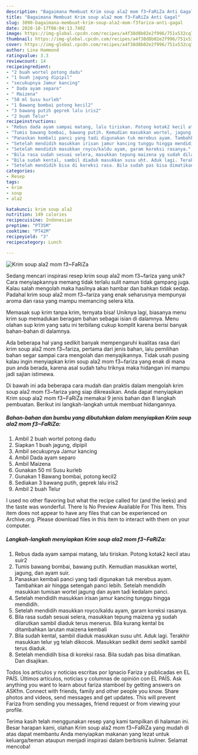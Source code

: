 ```yaml
---
description: "Bagaimana Membuat Krim soup ala2 mom f3~FaRiZa Anti Gagal"
title: "Bagaimana Membuat Krim soup ala2 mom f3~FaRiZa Anti Gagal"
slug: 3090-bagaimana-membuat-krim-soup-ala2-mom-f3fariza-anti-gagal
date: 2020-10-17T06:04:13.740Z
image: https://img-global.cpcdn.com/recipes/a4f38d8b02e2f996/751x532cq70/krim-soup-ala2-mom-f3fariza-foto-resep-utama.jpg
thumbnail: https://img-global.cpcdn.com/recipes/a4f38d8b02e2f996/751x532cq70/krim-soup-ala2-mom-f3fariza-foto-resep-utama.jpg
cover: https://img-global.cpcdn.com/recipes/a4f38d8b02e2f996/751x532cq70/krim-soup-ala2-mom-f3fariza-foto-resep-utama.jpg
author: Lina Hammond
ratingvalue: 3.3
reviewcount: 14
recipeingredient:
- "2 buah wortel potong dadu"
- "1 buah jagung dipipil"
- "secukupnya Jamur kancing"
- " Dada ayam separo"
- " Maizena"
- "50 ml Susu kurleb"
- "1 Bawang bombai potong kecil2"
- "3 bawang putih geprek lalu iris2"
- "2 buah Telur"
recipeinstructions:
- "Rebus dada ayam sampai matang, lalu tiriskan. Potong kotak2 kecil atau suir2"
- "Tumis bawang bombai, bawang putih. Kemudian masukkan wortel, jagung, dan ayam suir."
- "Panaskan kembali panci yang tadi digunakan tuk merebus ayam. Tambahkan air hingga setengah panci lebih. Setelah mendidih masukkan tumisan wortel jagung dan ayam tadi kedalam panci."
- "Setelah mendidih masukkan irisan jamur kancing tunggu hingga mendidih."
- "Setelah mendidih masukkan royco/kaldu ayam, garam koreksi rasanya."
- "Bila rasa sudah sesuai selera, masukkan tepung maizena yg sudah dilarutkan sambil diaduk terus menerus. Bila kurang kental bs ditambahkan larutan maizena kembali"
- "Bila sudah kental, sambil diaduk masukkan susu uht. Aduk lagi. Terakhir masukkan telur yg telah dikocok. Masukkan sedikit demi sedikit sambil terus diaduk."
- "Setelah mendidih bisa di koreksi rasa. Bila sudah pas bisa dimatikan. Dan disajikan."
categories:
- Resep
tags:
- krim
- soup
- ala2

katakunci: krim soup ala2 
nutrition: 149 calories
recipecuisine: Indonesian
preptime: "PT35M"
cooktime: "PT42M"
recipeyield: "3"
recipecategory: Lunch

---
```



![Krim soup ala2 mom f3~FaRiZa](https://img-global.cpcdn.com/recipes/a4f38d8b02e2f996/751x532cq70/krim-soup-ala2-mom-f3fariza-foto-resep-utama.jpg)

Sedang mencari inspirasi resep krim soup ala2 mom f3~fariza yang unik? Cara menyiapkannya memang tidak terlalu sulit namun tidak gampang juga. Kalau salah mengolah maka hasilnya akan hambar dan bahkan tidak sedap. Padahal krim soup ala2 mom f3~fariza yang enak seharusnya mempunyai aroma dan rasa yang mampu memancing selera kita.

Memasak sup krim tanpa krim, ternyata bisa! Uniknya lagi, biasanya menu krim sup memadukan beragam bahan sebagai isian di dalamnya. Menu olahan sup krim yang satu ini terbilang cukup komplit karena berisi banyak bahan-bahan di dalamnya.

Ada beberapa hal yang sedikit banyak mempengaruhi kualitas rasa dari krim soup ala2 mom f3~fariza, pertama dari jenis bahan, lalu pemilihan bahan segar sampai cara mengolah dan menyajikannya. Tidak usah pusing kalau ingin menyiapkan krim soup ala2 mom f3~fariza yang enak di mana pun anda berada, karena asal sudah tahu triknya maka hidangan ini mampu jadi sajian istimewa.


Di bawah ini ada beberapa cara mudah dan praktis dalam mengolah krim soup ala2 mom f3~fariza yang siap dikreasikan. Anda dapat menyiapkan Krim soup ala2 mom f3~FaRiZa memakai 9 jenis bahan dan 8 langkah pembuatan. Berikut ini langkah-langkah untuk membuat hidangannya.

<!--inarticleads1-->

##### Bahan-bahan dan bumbu yang dibutuhkan dalam menyiapkan Krim soup ala2 mom f3~FaRiZa:

1. Ambil 2 buah wortel potong dadu
1. Siapkan 1 buah jagung, dipipil
1. Ambil secukupnya Jamur kancing
1. Ambil  Dada ayam separo
1. Ambil  Maizena
1. Gunakan 50 ml Susu kurleb
1. Gunakan 1 Bawang bombai, potong kecil2
1. Sediakan 3 bawang putih, geprek lalu iris2
1. Ambil 2 buah Telur


I used no other flavoring but what the recipe called for (and the leeks) and the taste was wonderful. There Is No Preview Available For This Item. This item does not appear to have any files that can be experienced on Archive.org. Please download files in this item to interact with them on your computer. 

<!--inarticleads2-->

##### Langkah-langkah menyiapkan Krim soup ala2 mom f3~FaRiZa:

1. Rebus dada ayam sampai matang, lalu tiriskan. Potong kotak2 kecil atau suir2
1. Tumis bawang bombai, bawang putih. Kemudian masukkan wortel, jagung, dan ayam suir.
1. Panaskan kembali panci yang tadi digunakan tuk merebus ayam. Tambahkan air hingga setengah panci lebih. Setelah mendidih masukkan tumisan wortel jagung dan ayam tadi kedalam panci.
1. Setelah mendidih masukkan irisan jamur kancing tunggu hingga mendidih.
1. Setelah mendidih masukkan royco/kaldu ayam, garam koreksi rasanya.
1. Bila rasa sudah sesuai selera, masukkan tepung maizena yg sudah dilarutkan sambil diaduk terus menerus. Bila kurang kental bs ditambahkan larutan maizena kembali
1. Bila sudah kental, sambil diaduk masukkan susu uht. Aduk lagi. Terakhir masukkan telur yg telah dikocok. Masukkan sedikit demi sedikit sambil terus diaduk.
1. Setelah mendidih bisa di koreksi rasa. Bila sudah pas bisa dimatikan. Dan disajikan.


Todos los artículos y noticias escritas por Ignacio Fariza y publicadas en EL PAÍS. Últimos artículos, noticias y columnas de opinión con EL PAÍS. Ask anything you want to learn about fariza stamboel by getting answers on ASKfm. Connect with friends, family and other people you know. Share photos and videos, send messages and get updates. This will prevent Fariza from sending you messages, friend request or from viewing your profile. 

Terima kasih telah menggunakan resep yang kami tampilkan di halaman ini. Besar harapan kami, olahan Krim soup ala2 mom f3~FaRiZa yang mudah di atas dapat membantu Anda menyiapkan makanan yang lezat untuk keluarga/teman ataupun menjadi inspirasi dalam berbisnis kuliner. Selamat mencoba!
